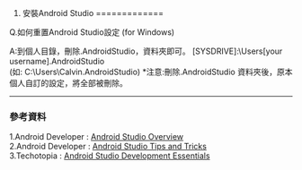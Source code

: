 1. 安裝Android Studio
=============


Q.如何重置Android Studio設定 (for Windows)

A:到個人目錄，刪除.AndroidStudio，資料夾即可。
[SYSDRIVE]:\Users\[your username]\.AndroidStudio  
(如: C:\Users\Calvin\.AndroidStudio)
*注意:刪除.AndroidStudio 資料夾後，原本個人自訂的設定，將全部被刪除。

* * *
### 參考資料
1.Android Developer : [Android Studio Overview](http://developer.android.com/tools/studio/index.html)
<br>
2.Android Developer : [Android Studio Tips and Tricks](http://developer.android.com/sdk/installing/studio-tips.html)
<br>
3.Techotopia : [Android Studio Development Essentials](http://www.techotopia.com/index.php/Android_Studio_Development_Essentials)
<br>
